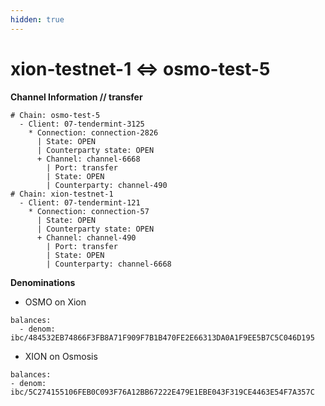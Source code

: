 ```yaml
---
hidden: true
---
```


# xion-testnet-1 <=> osmo-test-5

**Channel Information // transfer**

```
# Chain: osmo-test-5
  - Client: 07-tendermint-3125
    * Connection: connection-2826
      | State: OPEN
      | Counterparty state: OPEN
      + Channel: channel-6668
        | Port: transfer
        | State: OPEN
        | Counterparty: channel-490
# Chain: xion-testnet-1
  - Client: 07-tendermint-121
    * Connection: connection-57
      | State: OPEN
      | Counterparty state: OPEN
      + Channel: channel-490
        | Port: transfer
        | State: OPEN
        | Counterparty: channel-6668
```

**Denominations**

* OSMO on Xion

```
balances:
  - denom: ibc/484532EB74866F3FB8A71F909F7B1B470FE2E66313DA0A1F9EE5B7C5C046D195
```

* XION on Osmosis

```
balances:
- denom: ibc/5C274155106FEB0C093F76A12BB67222E479E1EBE043F319CE4463E54F7A357C
```
